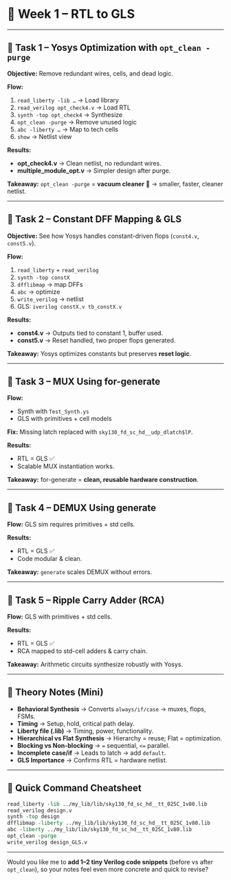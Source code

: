 
# 🚀 Week 1 – RTL to GLS

---

## 📌 Task 1 – Yosys Optimization with `opt_clean -purge`

**Objective:** Remove redundant wires, cells, and dead logic.

**Flow:**

1. `read_liberty -lib …` → Load library
2. `read_verilog opt_check4.v` → Load RTL
3. `synth -top opt_check4` → Synthesize
4. `opt_clean -purge` → Remove unused logic
5. `abc -liberty …` → Map to tech cells
6. `show` → Netlist view

**Results:**

* **opt_check4.v** → Clean netlist, no redundant wires.
* **multiple_module_opt.v** → Simpler design after purge.

**Takeaway:**
`opt_clean -purge` = **vacuum cleaner** 🧹 → smaller, faster, cleaner netlist.

<!-- (Insert before vs after netlist snapshot) -->

---

## 📌 Task 2 – Constant DFF Mapping & GLS

**Objective:** See how Yosys handles constant-driven flops (`const4.v`, `const5.v`).

**Flow:**

1. `read_liberty` + `read_verilog`
2. `synth -top constX`
3. `dfflibmap` → map DFFs
4. `abc` → optimize
5. `write_verilog` → netlist
6. GLS: `iverilog constX.v tb_constX.v`

**Results:**

* **const4.v** → Outputs tied to constant 1, buffer used.
* **const5.v** → Reset handled, two proper flops generated.

**Takeaway:**
Yosys optimizes constants but preserves **reset logic**.

<!-- (Insert GLS vs RTL sim waveform) -->

---

## 📌 Task 3 – MUX Using for-generate

**Flow:**

* Synth with `Test_Synth.ys`
* GLS with primitives + cell models

**Fix:** Missing latch replaced with `sky130_fd_sc_hd__udp_dlatch$lP`.

**Results:**

* RTL = GLS ✅
* Scalable MUX instantiation works.

**Takeaway:**
for-generate = **clean, reusable hardware construction**.

<!-- (Insert MUX netlist + sim result) -->

---

## 📌 Task 4 – DEMUX Using generate

**Flow:** GLS sim requires primitives + std cells.

**Results:**

* RTL = GLS ✅
* Code modular & clean.

**Takeaway:**
`generate` scales DEMUX without errors.

<!-- (Insert DEMUX sim image) -->

---

## 📌 Task 5 – Ripple Carry Adder (RCA)

**Flow:** GLS with primitives + std cells.

**Results:**

* RTL = GLS ✅
* RCA mapped to std-cell adders & carry chain.

**Takeaway:**
Arithmetic circuits synthesize robustly with Yosys.

<!-- (Insert RCA sim & netlist image) -->

---

## 📘 Theory Notes (Mini)

* **Behavioral Synthesis** → Converts `always/if/case` → muxes, flops, FSMs.
* **Timing** → Setup, hold, critical path delay.
* **Liberty file (.lib)** → Timing, power, functionality.
* **Hierarchical vs Flat Synthesis** → Hierarchy = reuse; Flat = optimization.
* **Blocking vs Non-blocking** → `=` sequential, `<=` parallel.
* **Incomplete case/if** → Leads to latch → add `default`.
* **GLS Importance** → Confirms RTL = hardware netlist.

---

## 📝 Quick Command Cheatsheet

```tcl
read_liberty -lib ../my_lib/lib/sky130_fd_sc_hd__tt_025C_1v80.lib
read_verilog design.v
synth -top design
dfflibmap -liberty ../my_lib/lib/sky130_fd_sc_hd__tt_025C_1v80.lib
abc -liberty ../my_lib/lib/sky130_fd_sc_hd__tt_025C_1v80.lib
opt_clean -purge
write_verilog design_GLS.v
```

---

Would you like me to **add 1–2 tiny Verilog code snippets** (before vs after `opt_clean`), so your notes feel even more concrete and quick to revise?
